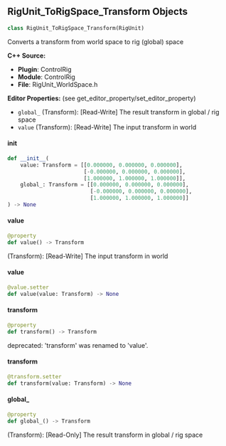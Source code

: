 ## RigUnit_ToRigSpace_Transform Objects

```python
class RigUnit_ToRigSpace_Transform(RigUnit)
```

Converts a transform from world space to rig (global) space

**C++ Source:**

- **Plugin**: ControlRig
- **Module**: ControlRig
- **File**: RigUnit_WorldSpace.h

**Editor Properties:** (see get_editor_property/set_editor_property)

- ``global_`` (Transform):  [Read-Write] The result transform in global / rig space
- ``value`` (Transform):  [Read-Write] The input transform in world

<a id="unreal.RigUnit_ToRigSpace_Transform.__init__"></a>

#### __init__

```python
def __init__(
    value: Transform = [[0.000000, 0.000000, 0.000000],
                        [-0.000000, 0.000000, 0.000000],
                        [1.000000, 1.000000, 1.000000]],
    global_: Transform = [[0.000000, 0.000000, 0.000000],
                          [-0.000000, 0.000000, 0.000000],
                          [1.000000, 1.000000, 1.000000]]
) -> None
```

<a id="unreal.RigUnit_ToRigSpace_Transform.value"></a>

#### value

```python
@property
def value() -> Transform
```

(Transform):  [Read-Write] The input transform in world

<a id="unreal.RigUnit_ToRigSpace_Transform.value"></a>

#### value

```python
@value.setter
def value(value: Transform) -> None
```

<a id="unreal.RigUnit_ToRigSpace_Transform.transform"></a>

#### transform

```python
@property
def transform() -> Transform
```

deprecated: 'transform' was renamed to 'value'.

<a id="unreal.RigUnit_ToRigSpace_Transform.transform"></a>

#### transform

```python
@transform.setter
def transform(value: Transform) -> None
```

<a id="unreal.RigUnit_ToRigSpace_Transform.global_"></a>

#### global_

```python
@property
def global_() -> Transform
```

(Transform):  [Read-Only] The result transform in global / rig space

<a id="unreal.RigUnit_ToWorldSpace_Location"></a>